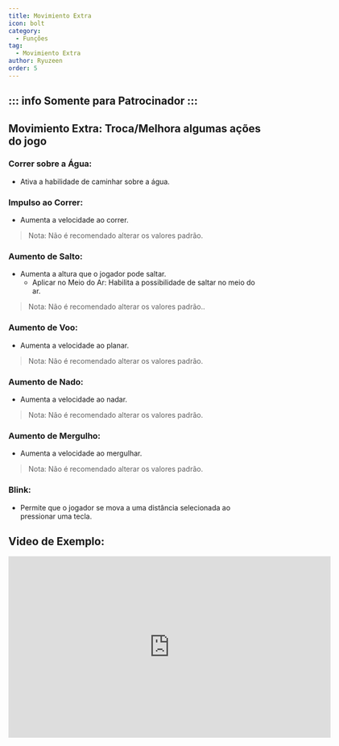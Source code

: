 ```yaml
---
title: Movimiento Extra
icon: bolt
category:
  - Funções
tag:
  - Movimiento Extra
author: Ryuzeen
order: 5
---
```

::: info Somente para Patrocinador
:::
---
## Movimiento Extra: Troca/Melhora algumas ações do jogo
### Correr sobre a Água:
- Ativa a habilidade de caminhar sobre a água.
### Impulso ao Correr:
- Aumenta a velocidade ao correr.
> Nota: Não é recomendado alterar os valores padrão.
### Aumento de Salto:
- Aumenta a altura que o jogador pode saltar.
    - Aplicar no Meio do Ar: Habilita a possibilidade de saltar no meio do ar.
> Nota: Não é recomendado alterar os valores padrão..
### Aumento de Voo:
- Aumenta a velocidade ao planar.
> Nota: Não é recomendado alterar os valores padrão.
### Aumento de Nado:
- Aumenta a velocidade ao nadar.
> Nota: Não é recomendado alterar os valores padrão.
### Aumento de Mergulho:
- Aumenta a velocidade ao mergulhar.
> Nota: Não é recomendado alterar os valores padrão.
### Blink:
- Permite que o jogador se mova a uma distância selecionada ao pressionar uma tecla.

## Video de Exemplo:

<div class="iframe-container"><iframe width="640" height="360" src="https://www.youtube.com/embed/wMd9icqhFQg?list=PL5eI1Tb64p56g27qfYk7VuFTz4FK6YrKa" title="Korepi - Extra Movement (Sponsor)" frameborder="0" allow="accelerometer; autoplay; clipboard-write; encrypted-media; gyroscope; picture-in-picture; web-share" allowfullscreen></iframe></div>
